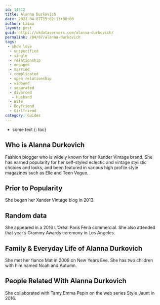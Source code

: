 ```yaml
---
id: 14512
title: Alanna Durkovich
date: 2021-04-07T15:02:13+00:00
author: Laima
layout: post
guid: https://ukdataservers.com/alanna-durkovich/
permalink: /04/07/alanna-durkovich
tags:
 - show love
  - unspecified
  - single
  - relationship
  - engaged
  - married
  - complicated
  - open relationship
  - widowed
  - separated
  - divorced
   - Husband
  - Wife
  - Boyfriend
  - Girlfriend
category: Guides
---
```


* some text
{: toc}


## Who is Alanna Durkovich
                  
                  
                  
Fashion blogger who is widely known for her Xander Vintage brand. She has earned popularity for her self-styled eclectic and vintage stylistic choices and looks, and been featured in various high profile style magazines such as Elle and Teen Vogue. 
                  
              
            
              
            
                
                
                
## Prior to Popularity
                  
                  
                  
She began her Xander Vintage blog in 2013. 
                  
              
            
              
            
                
                
                
## Random data
                  
                  
                  
She appeared in a 2016 L&#8217;Oréal Paris Féria commercial. She also attended that year&#8217;s Grammy Awards ceremony in Los Angeles. 
                  
              
            
              
            
                
                
                
## Family & Everyday Life of Alanna Durkovich
                  
                  
                  
She met her fiance Mat in 2009 on New Years Eve. She has two children with him named Noah and Autumn. 
                  
              
            
              
            
                
                
                
## People Related With Alanna Durkovich
                  
                  
                  
She collaborated with Tamy Emma Pepin on the web series Style Jaunt in 2016. 
                  
              
            
              
            
                
              
            
              
              
            
            
              
            
          
          
          